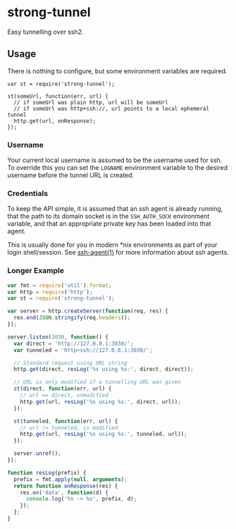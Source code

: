 # strong-tunnel

Easy tunnelling over ssh2.

## Usage

There is nothing to configure, but some environment variables are required.

```
var st = require('strong-tunnel');

st(someUrl, function(err, url) {
  // if someUrl was plain http, url will be someUrl
  // if someUrl was http+ssh://, url points to a local ephemeral tunnel
  http.get(url, onResponse);
});
```

### Username

Your current local username is assumed to be the username used for ssh. To
override this you can set the `LOGNAME` environment variable to the desired
username before the tunnel URL is created.

### Credentials

To keep the API simple, it is assumed that an ssh agent is already running,
that the path to its domain socket is in the `SSH_AUTH_SOCK` environment
variable, and that an appropriate private key has been loaded into that agent.

This is usually done for you in modern \*nix environments as part of your
login shell/session. See
[ssh-agent(1)](http://www.openbsd.org/cgi-bin/man.cgi/OpenBSD-current/man1/ssh-agent.1)
for more information about ssh agents.

### Longer Example

```js
var fmt = require('util').format;
var http = require('http');
var st = require('strong-tunnel');

var server = http.createServer(function(req, res) {
  res.end(JSON.stringify(req.headers));
});

server.listen(3030, function() {
  var direct = 'http://127.0.0.1:3030/';
  var tunneled = 'http+ssh://127.0.0.1:3030/';

  // Standard request using URL string
  http.get(direct, resLog('%s using %s:', direct, direct));

  // URL is only modified if a tunnelling URL was given
  st(direct, function(err, url) {
    // url == direct, unmodified
    http.get(url, resLog('%s using %s:', direct, url));
  });

  st(tunneled, function(err, url) {
    // url != tunneled, is modified
    http.get(url, resLog('%s using %s:', tunneled, url));
  });

  server.unref();
});

function resLog(prefix) {
  prefix = fmt.apply(null, arguments);
  return function onResponse(res) {
    res.on('data', function(d) {
      console.log('%s -> %s', prefix, d);
    });
  };
}
```
